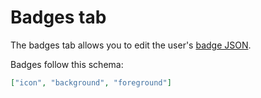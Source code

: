 # Badges tab

The badges tab allows you to edit the user's [badge JSON](https://swmff.github.io/rainbeam/authbeam/model/struct.Profile.html#structfield.badges).

Badges follow this schema:

```json
["icon", "background", "foreground"]
```
